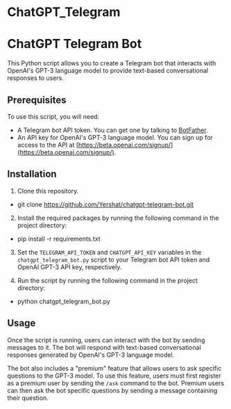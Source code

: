 # ChatGPT_Telegram

# ChatGPT Telegram Bot

This Python script allows you to create a Telegram bot that interacts with OpenAI's GPT-3 language model to provide text-based conversational responses to users.

## Prerequisites

To use this script, you will need:

- A Telegram bot API token. You can get one by talking to [BotFather](https://telegram.me/botfather).
- An API key for OpenAI's GPT-3 language model. You can sign up for access to the API at [https://beta.openai.com/signup/](https://beta.openai.com/signup/).

## Installation

1. Clone this repository.
- git clone https://github.com/Yershat/chatgpt-telegram-bot.git

2. Install the required packages by running the following command in the project directory:
- pip install -r requirements.txt


3. Set the `TELEGRAM_API_TOKEN` and `CHATGPT_API_KEY` variables in the `chatgpt_telegram_bot.py` script to your Telegram bot API token and OpenAI GPT-3 API key, respectively.


4. Run the script by running the following command in the project directory:
- python chatgpt_telegram_bot.py


## Usage
Once the script is running, users can interact with the bot by sending messages to it. The bot will respond with text-based conversational responses generated by OpenAI's GPT-3 language model.

The bot also includes a "premium" feature that allows users to ask specific questions to the GPT-3 model. To use this feature, users must first register as a premium user by sending the `/ask` command to the bot. Premium users can then ask the bot specific questions by sending a message containing their question.
